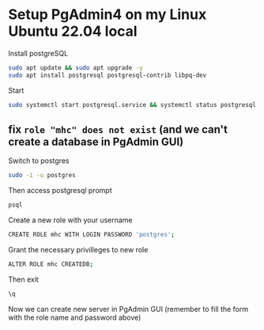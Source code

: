 # Setup PgAdmin4 on my Linux Ubuntu 22.04 local

Install postgreSQL

```bash
sudo apt update && sudo apt upgrade -y
sudo apt install postgresql postgresql-contrib libpq-dev
```

Start

```bash
sudo systemctl start postgresql.service && systemctl status postgresql.service
```

## fix `role "mhc" does not exist` (and we can't create a database in PgAdmin GUI)

Switch to postgres

```bash
sudo -i -u postgres
```

Then access postgresql prompt

```bash
psql
```

Create a new role with your username

```bash
CREATE ROLE mhc WITH LOGIN PASSWORD 'postgres';
```

Grant the necessary privilleges to new role

```bash
ALTER ROLE mhc CREATEDB;
```

Then exit

```bash
\q
```

Now we can create new server in PgAdmin GUI (remember to fill the form with the role name and password above)
